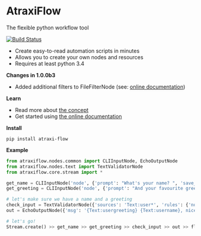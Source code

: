 # AtraxiFlow
The flexible python workflow tool

[![Build Status](https://travis-ci.org/smertiens/AtraxiFlow.svg?branch=master)](https://travis-ci.org/smertiens/AtraxiFlow)

* Create easy-to-read automation scripts in minutes
* Allows you to create your own nodes and resources
* Requires at least python 3.4

**Changes in 1.0.0b3**

* Added additional filters to FileFilterNode (see: [online documentation](https://docs.atraxi-flow.com/manual/nodes.html#filefilternode))

**Learn**

* Read more about [the concept](https://docs.atraxi-flow.com/basics.html)
* Get started using [the online documentation](https://docs.atraxi-flow.com/index.html)

**Install**
```
pip install atraxi-flow
```

**Example**

```python
from atraxiflow.nodes.common import CLIInputNode, EchoOutputNode
from atraxiflow.nodes.text import TextValidatorNode
from atraxiflow.core.stream import *

get_name = CLIInputNode('node', {'prompt': "What's your name? ", 'save_to': 'username' })
get_greeting = CLIInputNode('node', {'prompt': "And your favourite greeting? ", 'save_to': 'usergreeting' })

# let's make sure we have a name and a greeting
check_input = TextValidatorNode({'sources': 'Text:user*', 'rules': {'not_empty': {}}})
out = EchoOutputNode({'msg': '{Text:usergreeting} {Text:username}, nice to meet you!'})

# let's go!
Stream.create() >> get_name >> get_greeting >> check_input >> out >> flow()
```
